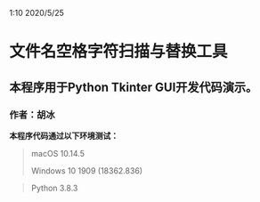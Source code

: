 1:10 2020/5/25

# 文件名空格字符扫描与替换工具

## 本程序用于Python Tkinter GUI开发代码演示。

### 作者：胡冰

**本程序代码通过以下环境测试：**
>macOS 10.14.5
>
>Windows 10 1909 (18362.836)

>Python 3.8.3